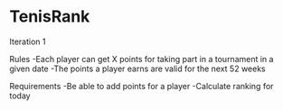 # TenisRank
Iteration 1

Rules
-Each player can get X points for taking part in a tournament in a given date
-The points a player earns are valid for the next 52 weeks


Requirements
-Be able to add points for a player
-Calculate ranking for today

